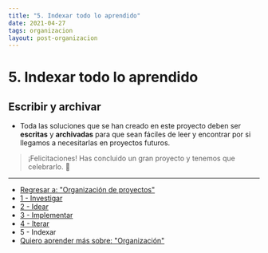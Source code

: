 ```yaml
---
title: "5. Indexar todo lo aprendido"
date: 2021-04-27
tags: organizacion
layout: post-organizacion
---
```


# 5. Indexar todo lo aprendido

## Escribir y archivar

- Toda las soluciones que se han creado en este proyecto deben ser **escritas** y **archivadas** para que sean fáciles de leer y encontrar por si llegamos a necesitarlas en proyectos futuros.

> ¡Felicitaciones! Has concluido un gran proyecto y tenemos que celebrarlo. 🥳

---

- [Regresar a: "Organización de proyectos"](organizar-proyectos-0)
- [1 - Investigar](organizar-proyectos-1)
- [2 - Idear](organizar-proyectos-2)
- [3 - Implementar](organizar-proyectos-3)
- [4 - Iterar](organizar-proyectos-4)
- 5 - Indexar
- [Quiero aprender más sobre: "Organización"](../00/organizacion)